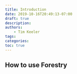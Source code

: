 ```yaml
---
title: Introduction
date: 2019-10-16T20:49:13-07:00
draft: true
description:
authors:
    - Tim Keeler
tags:
categories:
toc: true
---
```


## How to use Forestry